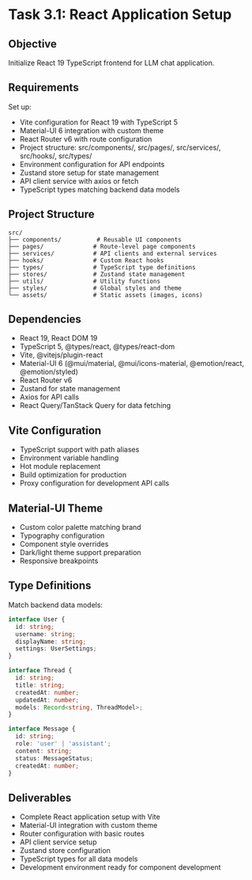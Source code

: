 # Task 3.1: React Application Setup

## Objective
Initialize React 19 TypeScript frontend for LLM chat application.

## Requirements
Set up:
- Vite configuration for React 19 with TypeScript 5
- Material-UI 6 integration with custom theme
- React Router v6 with route configuration
- Project structure: src/components/, src/pages/, src/services/, src/hooks/, src/types/
- Environment configuration for API endpoints
- Zustand store setup for state management
- API client service with axios or fetch
- TypeScript types matching backend data models

## Project Structure
```
src/
├── components/          # Reusable UI components
├── pages/              # Route-level page components
├── services/           # API clients and external services
├── hooks/              # Custom React hooks
├── types/              # TypeScript type definitions
├── stores/             # Zustand state management
├── utils/              # Utility functions
├── styles/             # Global styles and theme
└── assets/             # Static assets (images, icons)
```

## Dependencies
- React 19, React DOM 19
- TypeScript 5, @types/react, @types/react-dom
- Vite, @vitejs/plugin-react
- Material-UI 6 (@mui/material, @mui/icons-material, @emotion/react, @emotion/styled)
- React Router v6
- Zustand for state management
- Axios for API calls
- React Query/TanStack Query for data fetching

## Vite Configuration
- TypeScript support with path aliases
- Environment variable handling
- Hot module replacement
- Build optimization for production
- Proxy configuration for development API calls

## Material-UI Theme
- Custom color palette matching brand
- Typography configuration
- Component style overrides
- Dark/light theme support preparation
- Responsive breakpoints

## Type Definitions
Match backend data models:
```typescript
interface User {
  id: string;
  username: string;
  displayName: string;
  settings: UserSettings;
}

interface Thread {
  id: string;
  title: string;
  createdAt: number;
  updatedAt: number;
  models: Record<string, ThreadModel>;
}

interface Message {
  id: string;
  role: 'user' | 'assistant';
  content: string;
  status: MessageStatus;
  createdAt: number;
}
```

## Deliverables
- Complete React application setup with Vite
- Material-UI integration with custom theme
- Router configuration with basic routes
- API client service setup
- Zustand store configuration
- TypeScript types for all data models
- Development environment ready for component development